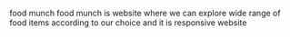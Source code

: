  food munch
 food munch is website where we can explore wide range of food items according to our choice and it is responsive website
